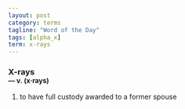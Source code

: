 ```yaml
---
layout: post
category: terms
tagline: "Word of the Day"
tags: [alpha_x]
term: x-rays
---
```


<h3>X-rays<br/> <small>&mdash; v. (x<span>&middot;</span>rays)</small></h3>
<p><ol>
<li>to have full custody awarded to a former spouse</li>
</ol></p>
